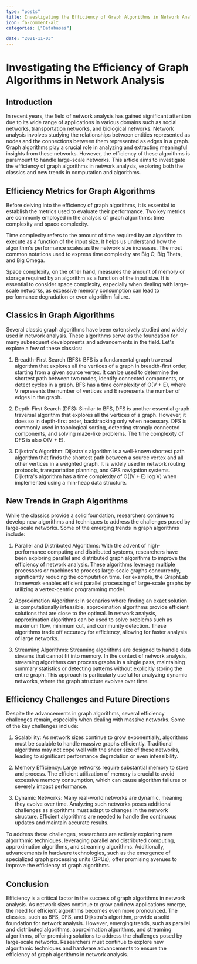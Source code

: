 ```yaml
---
type: "posts"
title: Investigating the Efficiency of Graph Algorithms in Network Analysis
icon: fa-comment-alt
categories: ["Databases"]

date: "2021-11-03"
---
```




# Investigating the Efficiency of Graph Algorithms in Network Analysis

## Introduction

In recent years, the field of network analysis has gained significant attention due to its wide range of applications in various domains such as social networks, transportation networks, and biological networks. Network analysis involves studying the relationships between entities represented as nodes and the connections between them represented as edges in a graph. Graph algorithms play a crucial role in analyzing and extracting meaningful insights from these networks. However, the efficiency of these algorithms is paramount to handle large-scale networks. This article aims to investigate the efficiency of graph algorithms in network analysis, exploring both the classics and new trends in computation and algorithms.

## Efficiency Metrics for Graph Algorithms

Before delving into the efficiency of graph algorithms, it is essential to establish the metrics used to evaluate their performance. Two key metrics are commonly employed in the analysis of graph algorithms: time complexity and space complexity.

Time complexity refers to the amount of time required by an algorithm to execute as a function of the input size. It helps us understand how the algorithm's performance scales as the network size increases. The most common notations used to express time complexity are Big O, Big Theta, and Big Omega.

Space complexity, on the other hand, measures the amount of memory or storage required by an algorithm as a function of the input size. It is essential to consider space complexity, especially when dealing with large-scale networks, as excessive memory consumption can lead to performance degradation or even algorithm failure.

## Classics in Graph Algorithms

Several classic graph algorithms have been extensively studied and widely used in network analysis. These algorithms serve as the foundation for many subsequent developments and advancements in the field. Let's explore a few of these classics:

1. Breadth-First Search (BFS): BFS is a fundamental graph traversal algorithm that explores all the vertices of a graph in breadth-first order, starting from a given source vertex. It can be used to determine the shortest path between two nodes, identify connected components, or detect cycles in a graph. BFS has a time complexity of O(V + E), where V represents the number of vertices and E represents the number of edges in the graph.

2. Depth-First Search (DFS): Similar to BFS, DFS is another essential graph traversal algorithm that explores all the vertices of a graph. However, it does so in depth-first order, backtracking only when necessary. DFS is commonly used in topological sorting, detecting strongly connected components, and solving maze-like problems. The time complexity of DFS is also O(V + E).

3. Dijkstra's Algorithm: Dijkstra's algorithm is a well-known shortest path algorithm that finds the shortest path between a source vertex and all other vertices in a weighted graph. It is widely used in network routing protocols, transportation planning, and GPS navigation systems. Dijkstra's algorithm has a time complexity of O((V + E) log V) when implemented using a min-heap data structure.

## New Trends in Graph Algorithms

While the classics provide a solid foundation, researchers continue to develop new algorithms and techniques to address the challenges posed by large-scale networks. Some of the emerging trends in graph algorithms include:

1. Parallel and Distributed Algorithms: With the advent of high-performance computing and distributed systems, researchers have been exploring parallel and distributed graph algorithms to improve the efficiency of network analysis. These algorithms leverage multiple processors or machines to process large-scale graphs concurrently, significantly reducing the computation time. For example, the GraphLab framework enables efficient parallel processing of large-scale graphs by utilizing a vertex-centric programming model.

2. Approximation Algorithms: In scenarios where finding an exact solution is computationally infeasible, approximation algorithms provide efficient solutions that are close to the optimal. In network analysis, approximation algorithms can be used to solve problems such as maximum flow, minimum cut, and community detection. These algorithms trade off accuracy for efficiency, allowing for faster analysis of large networks.

3. Streaming Algorithms: Streaming algorithms are designed to handle data streams that cannot fit into memory. In the context of network analysis, streaming algorithms can process graphs in a single pass, maintaining summary statistics or detecting patterns without explicitly storing the entire graph. This approach is particularly useful for analyzing dynamic networks, where the graph structure evolves over time.

## Efficiency Challenges and Future Directions

Despite the advancements in graph algorithms, several efficiency challenges remain, especially when dealing with massive networks. Some of the key challenges include:

1. Scalability: As network sizes continue to grow exponentially, algorithms must be scalable to handle massive graphs efficiently. Traditional algorithms may not cope well with the sheer size of these networks, leading to significant performance degradation or even infeasibility.

2. Memory Efficiency: Large networks require substantial memory to store and process. The efficient utilization of memory is crucial to avoid excessive memory consumption, which can cause algorithm failures or severely impact performance.

3. Dynamic Networks: Many real-world networks are dynamic, meaning they evolve over time. Analyzing such networks poses additional challenges as algorithms must adapt to changes in the network structure. Efficient algorithms are needed to handle the continuous updates and maintain accurate results.

To address these challenges, researchers are actively exploring new algorithmic techniques, leveraging parallel and distributed computing, approximation algorithms, and streaming algorithms. Additionally, advancements in hardware technologies, such as the emergence of specialized graph processing units (GPUs), offer promising avenues to improve the efficiency of graph algorithms.

## Conclusion

Efficiency is a critical factor in the success of graph algorithms in network analysis. As network sizes continue to grow and new applications emerge, the need for efficient algorithms becomes even more pronounced. The classics, such as BFS, DFS, and Dijkstra's algorithm, provide a solid foundation for network analysis. However, emerging trends, such as parallel and distributed algorithms, approximation algorithms, and streaming algorithms, offer promising solutions to address the challenges posed by large-scale networks. Researchers must continue to explore new algorithmic techniques and hardware advancements to ensure the efficiency of graph algorithms in network analysis.